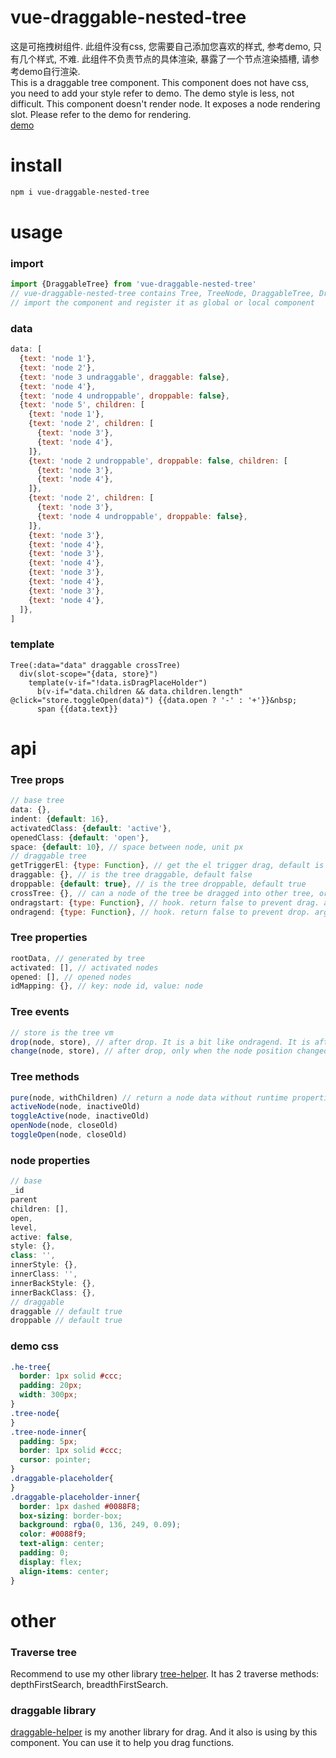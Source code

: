 # vue-draggable-nested-tree
这是可拖拽树组件. 此组件没有css, 您需要自己添加您喜欢的样式, 参考demo, 只有几个样式, 不难.
此组件不负责节点的具体渲染, 暴露了一个节点渲染插槽, 请参考demo自行渲染.   
This is a draggable tree component. This component does not have css, you need to add your style refer to demo. The demo style is less, not difficult.
This component doesn't render node. It exposes a node rendering slot. Please refer to the demo for rendering.   
[demo](https://codepen.io/phphe/pen/KRapQm)

# install
```sh
npm i vue-draggable-nested-tree
```
# usage
### import
```js
import {DraggableTree} from 'vue-draggable-nested-tree'
// vue-draggable-nested-tree contains Tree, TreeNode, DraggableTree, DraggableTreeNode
// import the component and register it as global or local component
```
### data
```js
data: [
  {text: 'node 1'},
  {text: 'node 2'},
  {text: 'node 3 undraggable', draggable: false},
  {text: 'node 4'},
  {text: 'node 4 undroppable', droppable: false},
  {text: 'node 5', children: [
    {text: 'node 1'},
    {text: 'node 2', children: [
      {text: 'node 3'},
      {text: 'node 4'},
    ]},
    {text: 'node 2 undroppable', droppable: false, children: [
      {text: 'node 3'},
      {text: 'node 4'},
    ]},
    {text: 'node 2', children: [
      {text: 'node 3'},
      {text: 'node 4 undroppable', droppable: false},
    ]},
    {text: 'node 3'},
    {text: 'node 4'},
    {text: 'node 3'},
    {text: 'node 4'},
    {text: 'node 3'},
    {text: 'node 4'},
    {text: 'node 3'},
    {text: 'node 4'},
  ]},
]
```
### template
```pug
Tree(:data="data" draggable crossTree)
  div(slot-scope="{data, store}")
    template(v-if="!data.isDragPlaceHolder")
      b(v-if="data.children && data.children.length" @click="store.toggleOpen(data)") {{data.open ? '-' : '+'}}&nbsp;
      span {{data.text}}
```
# api
### Tree props
```js
// base tree
data: {},
indent: {default: 16},
activatedClass: {default: 'active'},
openedClass: {default: 'open'},
space: {default: 10}, // space between node, unit px
// draggable tree
getTriggerEl: {type: Function}, // get the el trigger drag, default is node self. arguments(nodeVm)
draggable: {}, // is the tree draggable, default false
droppable: {default: true}, // is the tree droppable, default true
crossTree: {}, // can a node of the tree be dragged into other tree, or receive other tree node
ondragstart: {type: Function}, // hook. return false to prevent drag. arguments(node, nodeVm, this, event, draggable helper option, draggable helper store)
ondragend: {type: Function}, // hook. return false to prevent drop. arguments(node, nodeVm, this, event, draggable helper option, draggable helper store)
```
### Tree properties
```js
rootData, // generated by tree
activated: [], // activated nodes
opened: [], // opened nodes
idMapping: {}, // key: node id, value: node
```
### Tree events
```js
// store is the tree vm
drop(node, store), // after drop. It is a bit like ondragend. It is after ondragend.
change(node, store), // after drop, only when the node position changed
```
### Tree methods
```js
pure(node, withChildren) // return a node data without runtime properties.
activeNode(node, inactiveOld)
toggleActive(node, inactiveOld)
openNode(node, closeOld)
toggleOpen(node, closeOld)
```
### node properties
```js
// base
_id
parent
children: [],
open,
level,
active: false,
style: {},
class: '',
innerStyle: {},
innerClass: '',
innerBackStyle: {},
innerBackClass: {},
// draggable
draggable // default true
droppable // default true
```
### demo css
```css
.he-tree{
  border: 1px solid #ccc;
  padding: 20px;
  width: 300px;
}
.tree-node{
}
.tree-node-inner{
  padding: 5px;
  border: 1px solid #ccc;
  cursor: pointer;
}
.draggable-placeholder{
}
.draggable-placeholder-inner{
  border: 1px dashed #0088F8;
  box-sizing: border-box;
  background: rgba(0, 136, 249, 0.09);
  color: #0088f9;
  text-align: center;
  padding: 0;
  display: flex;
  align-items: center;
}
```
# other
### Traverse tree
Recommend to use my other library [tree-helper](https://github.com/phphe/tree-helper). It has 2 traverse methods: depthFirstSearch, breadthFirstSearch.
### draggable library
[draggable-helper](https://github.com/phphe/draggable-helper) is my another library for drag. And it also is using by this component. You can use it to help you drag functions.
